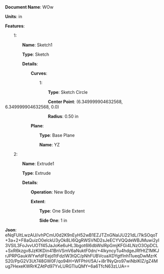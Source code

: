 **Document Name**: WOw

**Units**: in

**Features**:

&emsp;&emsp;1:

&emsp;&emsp;&emsp;&emsp;**Name**: Sketch1

&emsp;&emsp;&emsp;&emsp;**Type**: Sketch

&emsp;&emsp;&emsp;&emsp;**Details**:

&emsp;&emsp;&emsp;&emsp;&emsp;&emsp;**Curves**:

&emsp;&emsp;&emsp;&emsp;&emsp;&emsp;&emsp;&emsp;1:

&emsp;&emsp;&emsp;&emsp;&emsp;&emsp;&emsp;&emsp;&emsp;&emsp;**Type**: Sketch Circle

&emsp;&emsp;&emsp;&emsp;&emsp;&emsp;&emsp;&emsp;&emsp;&emsp;**Center Point**: (6.349999904632568, 6.349999904632568, 0.0)

&emsp;&emsp;&emsp;&emsp;&emsp;&emsp;&emsp;&emsp;&emsp;&emsp;**Radius**: 0.50 in





&emsp;&emsp;&emsp;&emsp;&emsp;&emsp;**Plane**:

&emsp;&emsp;&emsp;&emsp;&emsp;&emsp;&emsp;&emsp;**Type**: Base Plane

&emsp;&emsp;&emsp;&emsp;&emsp;&emsp;&emsp;&emsp;**Name**: YZ







&emsp;&emsp;2:

&emsp;&emsp;&emsp;&emsp;**Name**: Extrude1

&emsp;&emsp;&emsp;&emsp;**Type**: Extrude

&emsp;&emsp;&emsp;&emsp;**Details**:

&emsp;&emsp;&emsp;&emsp;&emsp;&emsp;**Operation**: New Body

&emsp;&emsp;&emsp;&emsp;&emsp;&emsp;**Extent**:

&emsp;&emsp;&emsp;&emsp;&emsp;&emsp;&emsp;&emsp;**Type**: One Side Extent

&emsp;&emsp;&emsp;&emsp;&emsp;&emsp;&emsp;&emsp;**Side One**: 1 in









**Json**: eNqFUltLwzAU/ivhPCmU0d2K9nEyH52wB1EZJTZnGNalJU221dL/7lkSOqoT+3a+2+F8aQuizO0elckU3yOk8LI6QgRWSVND2sJeECYVQQdeWBJMuwi2yI3VSIL3FoJvvUOTf45JaJoKe6uHL3bgot6l6dbWslRpGmjKFGi4LNzO3OpDCL+SxR6kzgv8JzKIKDin41BnVSmV6aNuktF0dn/+4lkyncyTu4hdgeJRfHtZ1MKJrJPRPGaukWYwfdFEejd1tFdzIW3tQC/pNhFUBVcuaXDYgtfInh11ueqDwMzrKS20/PpG2V3Ut748GW0F/qo94H+WFPhH/5A/+i8r1NyQro97wiNblKIZ/gZ4Mug7HexeKWRrKZAtPd97YvLURGTluQMY+6a6TfcN63zLUA==

